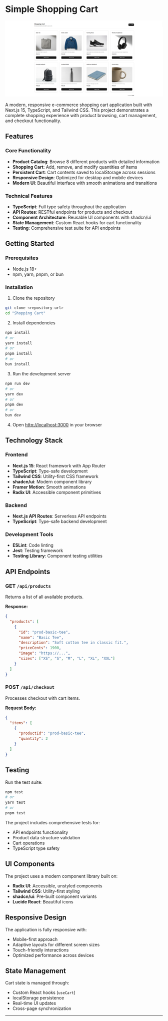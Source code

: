 # Simple Shopping Cart

![Shopping Cart Application](./public/Shopping%20Cart.png)

A modern, responsive e-commerce shopping cart application built with Next.js 15, TypeScript, and Tailwind CSS. This project demonstrates a complete shopping experience with product browsing, cart management, and checkout functionality.

## Features

### Core Functionality
- **Product Catalog**: Browse 8 different products with detailed information
- **Shopping Cart**: Add, remove, and modify quantities of items
- **Persistent Cart**: Cart contents saved to localStorage across sessions
- **Responsive Design**: Optimized for desktop and mobile devices
- **Modern UI**: Beautiful interface with smooth animations and transitions

### Technical Features
- **TypeScript**: Full type safety throughout the application
- **API Routes**: RESTful endpoints for products and checkout
- **Component Architecture**: Reusable UI components with shadcn/ui
- **State Management**: Custom React hooks for cart functionality
- **Testing**: Comprehensive test suite for API endpoints

## Getting Started

### Prerequisites
- Node.js 18+ 
- npm, yarn, pnpm, or bun

### Installation

1. Clone the repository
```bash
git clone <repository-url>
cd "Shopping Cart"
```

2. Install dependencies
```bash
npm install
# or
yarn install
# or
pnpm install
# or
bun install
```

3. Run the development server
```bash
npm run dev
# or
yarn dev
# or
pnpm dev
# or
bun dev
```

4. Open [http://localhost:3000](http://localhost:3000) in your browser

## Technology Stack

### Frontend
- **Next.js 15**: React framework with App Router
- **TypeScript**: Type-safe development
- **Tailwind CSS**: Utility-first CSS framework
- **shadcn/ui**: Modern component library
- **Framer Motion**: Smooth animations
- **Radix UI**: Accessible component primitives

### Backend
- **Next.js API Routes**: Serverless API endpoints
- **TypeScript**: Type-safe backend development

### Development Tools
- **ESLint**: Code linting
- **Jest**: Testing framework
- **Testing Library**: Component testing utilities

## API Endpoints

### GET `/api/products`
Returns a list of all available products.

**Response:**
```json
{
  "products": [
    {
      "id": "prod-basic-tee",
      "name": "Basic Tee",
      "description": "Soft cotton tee in classic fit.",
      "priceCents": 1900,
      "image": "https://...",
      "sizes": ["XS", "S", "M", "L", "XL", "XXL"]
    }
  ]
}
```

### POST `/api/checkout`
Processes checkout with cart items.

**Request Body:**
```json
{
  "items": [
    {
      "productId": "prod-basic-tee",
      "quantity": 2
    }
  ]
}
```

## Testing

Run the test suite:
```bash
npm test
# or
yarn test
# or
pnpm test
```

The project includes comprehensive tests for:
- API endpoints functionality
- Product data structure validation
- Cart operations
- TypeScript type safety

## UI Components

The project uses a modern component library built on:
- **Radix UI**: Accessible, unstyled components
- **Tailwind CSS**: Utility-first styling
- **shadcn/ui**: Pre-built component variants
- **Lucide React**: Beautiful icons

## Responsive Design

The application is fully responsive with:
- Mobile-first approach
- Adaptive layouts for different screen sizes
- Touch-friendly interactions
- Optimized performance across devices

## State Management

Cart state is managed through:
- Custom React hooks (`useCart`)
- localStorage persistence
- Real-time UI updates
- Cross-page synchronization

---
